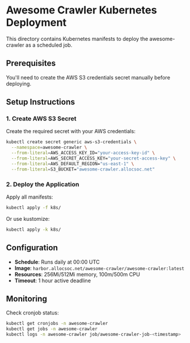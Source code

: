# Awesome Crawler Kubernetes Deployment

This directory contains Kubernetes manifests to deploy the awesome-crawler as a scheduled job.

## Prerequisites

You'll need to create the AWS S3 credentials secret manually before deploying.

## Setup Instructions

### 1. Create AWS S3 Secret

Create the required secret with your AWS credentials:

```bash
kubectl create secret generic aws-s3-credentials \
  --namespace=awesome-crawler \
  --from-literal=AWS_ACCESS_KEY_ID="your-access-key-id" \
  --from-literal=AWS_SECRET_ACCESS_KEY="your-secret-access-key" \
  --from-literal=AWS_DEFAULT_REGION="us-east-1" \
  --from-literal=S3_BUCKET="awesome-crawler.allocsoc.net"
```

### 2. Deploy the Application

Apply all manifests:

```bash
kubectl apply -f k8s/
```

Or use kustomize:

```bash
kubectl apply -k k8s/
```

## Configuration

- **Schedule**: Runs daily at 00:00 UTC
- **Image**: `harbor.allocsoc.net/awesome-crawler/awesome-crawler:latest`
- **Resources**: 256Mi/512Mi memory, 100m/500m CPU
- **Timeout**: 1 hour active deadline

## Monitoring

Check cronjob status:
```bash
kubectl get cronjobs -n awesome-crawler
kubectl get jobs -n awesome-crawler
kubectl logs -n awesome-crawler job/awesome-crawler-job-<timestamp>
```